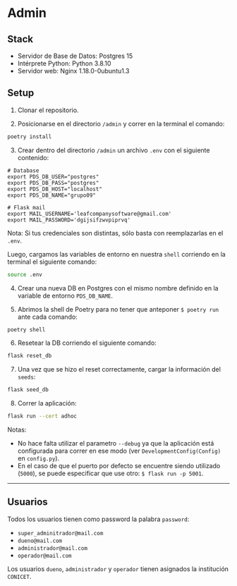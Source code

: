 # Admin

## Stack

- Servidor de Base de Datos: Postgres 15
- Intérprete Python: Python 3.8.10
- Servidor web: Nginx 1.18.0-0ubuntu1.3

## Setup

1. Clonar el repositorio.

2. Posicionarse en el directorio `/admin` y correr en la terminal el comando:

```sh
poetry install
```

3. Crear dentro del directorio `/admin` un archivo `.env` con el siguiente contenido:

```
# Database
export PDS_DB_USER="postgres"
export PDS_DB_PASS="postgres"
export PDS_DB_HOST="localhost"
export PDS_DB_NAME="grupo09"

# Flask mail
export MAIL_USERNAME='leafcompanysoftware@gmail.com'
export MAIL_PASSWORD='dgijsifzwvpiprvq'
```

Nota: Si tus credenciales son distintas, sólo basta con reemplazarlas en el `.env`.

Luego, cargamos las variables de entorno en nuestra `shell` corriendo en la terminal el siguiente comando:

```sh
source .env
```

4. Crear una nueva DB en Postgres con el mismo nombre definido en la variable de entorno `PDS_DB_NAME`.

5. Abrimos la shell de Poetry para no tener que anteponer `$ poetry run` ante cada comando:

```sh
poetry shell
```

6. Resetear la DB corriendo el siguiente comando:

```sh
flask reset_db
```

7. Una vez que se hizo el reset correctamente, cargar la información del `seeds`:

```sh
flask seed_db
```

8. Correr la aplicación:

```sh
flask run --cert adhoc
```

Notas:
  - No hace falta utilizar el parametro `--debug` ya que la aplicación está configurada para correr en ese modo (ver `DevelopmentConfig(Config)` en `config.py`).
  - En el caso de que el puerto por defecto se encuentre siendo utilizado (`5000`), se puede especificar que use otro: `$ flask run -p 5001`.

--------------------------------------------------

## Usuarios

Todos los usuarios tienen como password la palabra `password`:

- `super_adminitrador@mail.com`
- `dueno@mail.com`
- `administrador@mail.com`
- `operador@mail.com`

Los usuarios `dueno`, `administrador` y `operador` tienen asignados la institución `CONICET`.